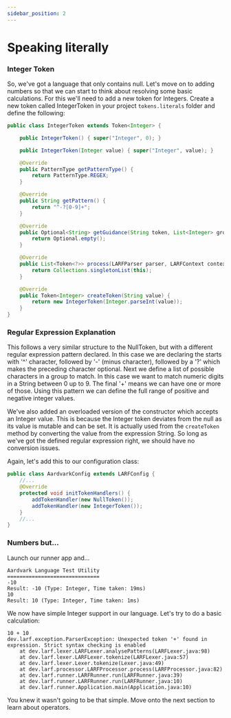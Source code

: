 ```yaml
---
sidebar_position: 2
---
```

# Speaking literally
### Integer Token
So, we've got a language that only contains null. Let's move on to adding numbers so that we can start to think
about resolving some basic calculations. For this we'll need to add a new token for Integers. Create a new token
called IntegerToken in your project ``tokens.literals`` folder and define the following:
```java
public class IntegerToken extends Token<Integer> {

    public IntegerToken() { super("Integer", 0); }

    public IntegerToken(Integer value) { super("Integer", value); }

    @Override
    public PatternType getPatternType() {
        return PatternType.REGEX;
    }

    @Override
    public String getPattern() {
        return "^-?[0-9]+";
    }

    @Override
    public Optional<String> getGuidance(String token, List<Integer> groupsCount) {
        return Optional.empty();
    }

    @Override
    public List<Token<?>> process(LARFParser parser, LARFContext context, LARFConfig config) {
        return Collections.singletonList(this);
    }

    @Override
    public Token<Integer> createToken(String value) {
        return new IntegerToken(Integer.parseInt(value));
    }
}
```
### Regular Expression Explanation
This follows a very similar structure to the NullToken, but with a different regular expression pattern declared. In
this case we are declaring the starts with '^' character, followed by '-' (minus character), followed by a '?' which
makes the preceding character optional. Next we define a list of possible characters in a group to match. In this case
we want to match numeric digits in a String between 0 up to 9. The final '+' means we can have one or more of those.
Using this pattern we can define the full range of positive and negative integer values.

We've also added an overloaded version of the constructor which accepts an Integer value. This is because the Integer
token deviates from the null as its value is mutable and can be set. It is actually used from the ``createToken``
method by converting the value from the expression String. So long as we've got the defined regular expression right,
we should have no conversion issues.

Again, let's add this to our configuration class:
```java
public class AardvarkConfig extends LARFConfig {
    //...
    @Override
    protected void initTokenHandlers() {
        addTokenHandler(new NullToken());
        addTokenHandler(new IntegerToken());
    }
    //...
}
```
### Numbers but...
Launch our runner app and...
```
Aardvark Language Test Utility
==============================
-10
Result: -10 (Type: Integer, Time taken: 19ms)
10
Result: 10 (Type: Integer, Time taken: 1ms)
```
We now have simple Integer support in our language. Let's try to do a basic calculation:
```
10 + 10
dev.larf.exception.ParserException: Unexpected token '+' found in expression. Strict syntax checking is enabled
	at dev.larf.lexer.LARFLexer.analysePatterns(LARFLexer.java:98)
	at dev.larf.lexer.LARFLexer.tokenize(LARFLexer.java:57)
	at dev.larf.lexer.Lexer.tokenize(Lexer.java:49)
	at dev.larf.processor.LARFProcessor.process(LARFProcessor.java:82)
	at dev.larf.runner.LARFRunner.run(LARFRunner.java:39)
	at dev.larf.runner.LARFRunner.run(LARFRunner.java:10)
	at dev.larf.runner.Application.main(Application.java:10)
```
You knew it wasn't going to be that simple. Move onto the next section to learn about operators.